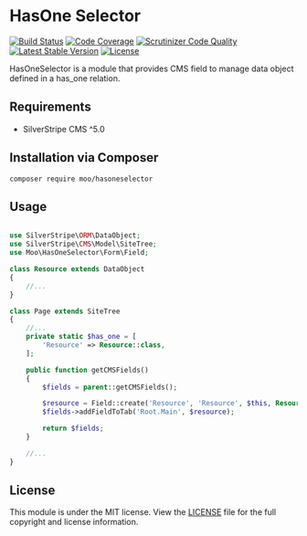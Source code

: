 # HasOne Selector

[![Build Status](https://scrutinizer-ci.com/g/satrun77/silverstripe-hasoneselector/badges/build.png?b=master)](https://scrutinizer-ci.com/g/satrun77/silverstripe-hasoneselector/build-status/master)
[![Code Coverage](https://scrutinizer-ci.com/g/satrun77/silverstripe-hasoneselector/badges/coverage.png?b=master)](https://scrutinizer-ci.com/g/satrun77/silverstripe-hasoneselector/?branch=master)
[![Scrutinizer Code Quality](https://scrutinizer-ci.com/g/satrun77/silverstripe-hasoneselector/badges/quality-score.png?b=master)](https://scrutinizer-ci.com/g/satrun77/silverstripe-hasoneselector/?branch=master)
[![Latest Stable Version](https://poser.pugx.org/moo/hasoneselector/v/stable?format=flat)](https://packagist.org/packages/moo/hasoneselector)
[![License](https://poser.pugx.org/moo/hasoneselector/license?format=flat)](https://packagist.org/packages/moo/hasoneselector)

HasOneSelector is a module that provides CMS field to manage data object defined in a has_one relation.

## Requirements

* SilverStripe CMS ^5.0

## Installation via Composer
	composer require moo/hasoneselector

## Usage

```php

use SilverStripe\ORM\DataObject;
use SilverStripe\CMS\Model\SiteTree;
use Moo\HasOneSelector\Form\Field;

class Resource extends DataObject
{
    //...
}

class Page extends SiteTree
{
    //...
    private static $has_one = [
        'Resource' => Resource::class,
    ];

    public function getCMSFields()
    {
        $fields = parent::getCMSFields();

        $resource = Field::create('Resource', 'Resource', $this, Resource::class);
        $fields->addFieldToTab('Root.Main', $resource);

        return $fields;
    }

    //...
}
```

## License

This module is under the MIT license. View the [LICENSE](LICENSE.md) file for the full copyright and license information.
